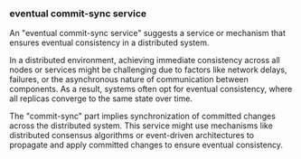 ### eventual commit-sync service

An "eventual commit-sync service" suggests a service or mechanism that ensures eventual consistency in a distributed system.

In a distributed environment, achieving immediate consistency across all nodes or services might be challenging due to factors like network delays, failures, or the asynchronous nature of communication between components. As a result, systems often opt for eventual consistency, where all replicas converge to the same state over time.

The "commit-sync" part implies synchronization of committed changes across the distributed system. This service might use mechanisms like distributed consensus algorithms or event-driven architectures to propagate and apply committed changes to ensure eventual consistency.
